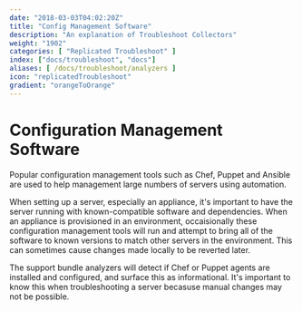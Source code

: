 ```yaml
---
date: "2018-03-03T04:02:20Z"
title: "Config Management Software"
description: "An explanation of Troubleshoot Collectors"
weight: "1902"
categories: [ "Replicated Troubleshoot" ]
index: ["docs/troubleshoot", "docs"]
aliases: [ /docs/troubleshoot/analyzers ]
icon: "replicatedTroubleshoot"
gradient: "orangeToOrange"
---
```


# Configuration Management Software

Popular configuration management tools such as Chef, Puppet and Ansible are used to help management large numbers of servers using automation.

When setting up a server, especially an appliance, it's important to have the server running with known-compatible software and dependencies. When an appliance is provisioned in an environment, occaisionally these configuration management tools will run and attempt to bring all of the software to known versions to match other servers in the environment. This can sometimes cause changes made locally to be reverted later.

The support bundle analyzers will detect if Chef or Puppet agents are installed and configured, and surface this as informational. It's important to know this when troubleshooting a server becasuse manual changes may not be possible.

